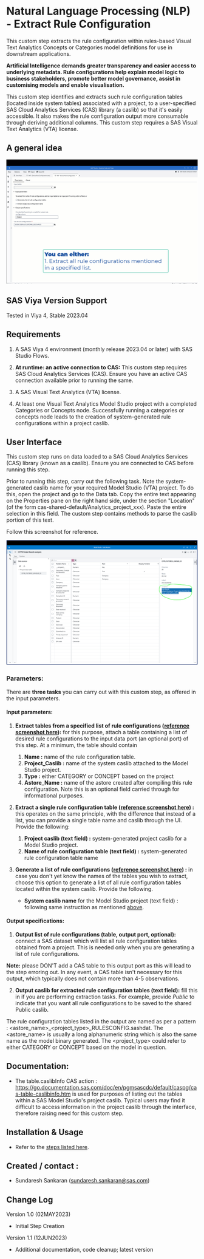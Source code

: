 # Natural Language Processing (NLP) - Extract Rule Configuration

This custom step extracts the rule configuration within rules-based Visual Text Analytics Concepts or Categories model definitions for use in downstream applications.

**Artificial Intelligence demands greater transparency and easier access to underlying metadata.  Rule configurations help explain model logic to business stakeholders, promote better model governance, assist in customising models and enable visualisation.**

This custom step identifies and extracts such rule configuration tables (located inside system tables) associated with a project, to a user-specified SAS Cloud Analytics Services (CAS) library (a caslib) so that it's easily accessible.  It also makes the rule configuration output more consumable through deriving additional columns.  This custom step requires a SAS Visual Text Analytics (VTA) license.
 
 
## A general idea

![Extract Rule Configuration](./img/extract_rule_configurations.gif)

## SAS Viya Version Support
Tested in Viya 4, Stable 2023.04

## Requirements

1. A SAS Viya 4 environment (monthly release 2023.04 or later) with SAS Studio Flows.

2. **At runtime: an active connection to CAS:** This custom step requires SAS Cloud Analytics Services (CAS). Ensure you have an active CAS connection available prior to running the same.

3. A SAS Visual Text Analytics (VTA) license. 

4. At least one Visual Text Analytics Model Studio project with a completed Categories or Concepts node.  Successfully running a categories or concepts node leads to the creation of system-generated rule configurations within a project caslib.


## User Interface

This custom step runs on data loaded to a SAS Cloud Analytics Services (CAS) library (known as a caslib). Ensure you are connected to CAS before running this step.

Prior to running this step, carry out the following task.  Note the system-generated caslib name for your required Model Studio (VTA) project.  To do this, open the project and go to the Data tab.  Copy the entire text appearing on the Properties pane on the right hand side, under the section "Location" (of the form cas-shared-default/Analytics_project_xxx).  Paste the entire selection in this field.  The custom step contains methods to parse the caslib portion of this text.

Follow this screenshot for reference.

![Copy location of configurations](./img/copy_project_location.png)

### Parameters:

There are **three tasks** you can carry out with this custom step, as offered in the input parameters.

#### Input parameters:

1. **Extract tables from a specified list of rule configurations ([reference screenshot here](./img/extract_rule_configuration.png)):** for this purpose, attach a table containing a list of desired rule configurations to the input data port (an optional port) of this step. At a minimum, the table should contain

   1. **Name :** name of the rule configuration table.
   2. **Project_Caslib :** name of the system caslib attached to the Model Studio project.
   3. **Type :** either CATEGORY or CONCEPT based on the project
   4. **Astore_Name :** name of the astore created after compiling this rule configuration.  Note this is an optional field carried through for informational purposes.

2. **Extract a single rule configuration table ([reference screenshot here](./img/extract_single_rule_configuration.png)) :**  this operates on the same principle, with the difference that instead of a list, you can provide a single table name and caslib through the UI. Provide the following:

   1. **Project caslib (text field) :** system-generated project caslib  for a Model Studio project.
   2. **Name of rule configuration table (text field) :** system-generated rule configuration table name

3. **Generate a list of rule configurations ([reference screenshot here](./img/generate_list_of_rule_configurations.png)) :** in case you don't yet know the names of the tables you wish to extract,  choose this option to generate a list of all rule configuration tables  located within the system caslib.  Provide the following.

   - **System caslib name** for the Model Studio project (text field) : following same instruction as mentioned [above](#user-interface). 


#### Output specifications:

1. **Output list of rule configurations (table, output port, optional):** connect a SAS dataset which will list all rule configuration tables obtained from a project. This is needed only when you are generating a list of rule configurations.  

**Note:** please DON'T add a CAS table to this output port as this will lead to the step erroring out.  In any event, a CAS table isn't necessary for this output, which typically does not contain more than 4-5 observations. 

2. **Output caslib for extracted rule configuration tables (text field):** fill this in if you are performing extraction tasks.  For example, provide *Public* to indicate that you want all rule configurations to be saved to the shared Public caslib. 

The rule configuration tables listed in the output are named as per a pattern : <astore_name>_<project_type>_RULESCONFIG.sashdat.  The <astore_name> is usually a long alphanumeric string which is also the same name as the model binary generated.  The <project_type> could refer to either CATEGORY or CONCEPT based on the model in question.


## Documentation:

- The table.caslibInfo CAS action : https://go.documentation.sas.com/doc/en/pgmsascdc/default/caspg/cas-table-caslibinfo.htm is used for purposes of listing out the tables within a SAS Model Studio's project caslib.  Typical users may find it difficult to access information in the project caslib through the interface, therefore raising need for this custom step.


## Installation & Usage
- Refer to the [steps listed here](https://github.com/sassoftware/sas-studio-custom-steps#getting-started---making-a-custom-step-from-this-repository-available-in-sas-studio).

## Created / contact : 

- Sundaresh Sankaran (sundaresh.sankaran@sas.com)

## Change Log

Version 1.0 (02MAY2023) 
* Initial Step Creation

Version 1.1 (12JUN2023) 
* Additional documentation, code cleanup; latest version